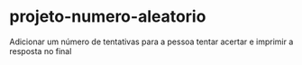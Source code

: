 # projeto-numero-aleatorio

Adicionar um número de tentativas para a pessoa tentar acertar e imprimir a resposta no final
